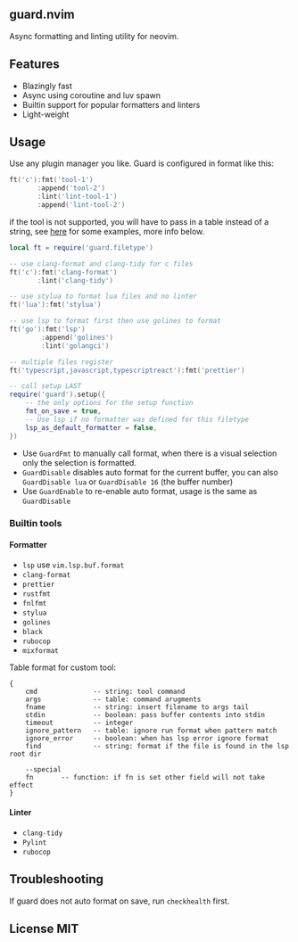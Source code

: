 ## guard.nvim

Async formatting and linting utility for neovim.

## Features

- Blazingly fast
- Async using coroutine and luv spawn
- Builtin support for popular formatters and linters
- Light-weight

## Usage

Use any plugin manager you like. Guard is configured in format like this:

```lua
ft('c'):fmt('tool-1')
       :append('tool-2')
       :lint('lint-tool-1')
       :append('lint-tool-2')
```

if the tool is not supported, you will have to pass in a table instead of a string, see [here](https://github.com/nvimdev/guard.nvim/tree/main/lua%2Fguard%2Ftools) for some examples, more info below.

```lua
local ft = require('guard.filetype')

-- use clang-format and clang-tidy for c files
ft('c'):fmt('clang-format')
       :lint('clang-tidy')

-- use stylua to format lua files and no linter
ft('lua'):fmt('stylua')

-- use lsp to format first then use golines to format
ft('go'):fmt('lsp')
        :append('golines')
        :lint('golangci')

-- multiple files register
ft('typescript,javascript,typescriptreact'):fmt('prettier')

-- call setup LAST
require('guard').setup({
    -- the only options for the setup function
    fmt_on_save = true,
    -- Use lsp if no formatter was defined for this filetype
    lsp_as_default_formatter = false,
})
```

- Use `GuardFmt` to manually call format, when there is a visual selection only the selection is formatted.
- `GuardDisable` disables auto format for the current buffer, you can also `GuardDisable lua` or `GuardDisable 16` (the buffer number)
- Use `GuardEnable` to re-enable auto format, usage is the same as `GuardDisable`

### Builtin tools

#### Formatter

- `lsp` use `vim.lsp.buf.format`
- `clang-format`
- `prettier`
- `rustfmt`
- `fnlfmt`
- `stylua`
- `golines`
- `black`
- `rubocop`
- `mixformat`

Table format for custom tool:

```
{
    cmd              -- string: tool command
    args             -- table: command arugments
    fname            -- string: insert filename to args tail
    stdin            -- boolean: pass buffer contents into stdin
    timeout          -- integer
    ignore_pattern   -- table: ignore run format when pattern match
    ignore_error     -- boolean: when has lsp error ignore format
    find             -- string: format if the file is found in the lsp root dir

    --special
    fn       -- function: if fn is set other field will not take effect
}
```

#### Linter

- `clang-tidy`
- `Pylint`
- `rubocop`

## Troubleshooting

If guard does not auto format on save, run `checkhealth` first.

## License MIT
